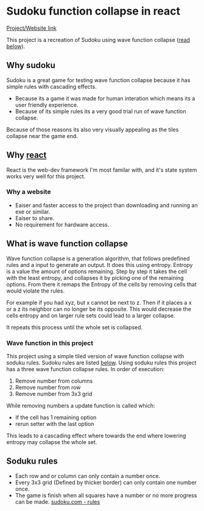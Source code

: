 # Sudoku function collapse in react
[Project/Website link](https://peoplestealusernames.github.io/sudoku-wave-collapse/)

This project is a recreation of Sudoku using wave function collapse ([read below](https://github.com/peoplestealusernames/sudoku-wave-collapse#wave-function-collapse)).

## Why sudoku
Sudoku is a great game for testing wave function collapse because it has simple rules with cascading effects.
- Because its a game it was made for human interation which means its a user friendly experience.
- Because of its simple rules its a very good trial run of wave function collapse.

Because of those reasons its also very visually appealing as the tiles collapse near the game end.

## Why [react](https://reactjs.org/)
React is the web-dev framework I'm most familar with, and it's state system works very well for this project.
### Why a website
- Eaiser and faster access to the project than downloading and running an exe or similar.
- Eaiser to share.
- No requirement for hardware access.

## What is wave function collapse
Wave function collapse is a generation algorithm, that follows predefined rules and a input to generate an output.
It does this using entropy. Entropy is a value the amount of options remaining.
Step by step it takes the cell with the least entropy, and collapses it by picking one of the remaining options.
From there it remaps the Entropy of the cells by removing cells that would violate the rules.

For example if you had xyz, but x cannot be next to z.
Then if it places a x or a z its neighbor can no longer be its opposite.
This would decrease the cells entropy and on larger rule sets could lead to a larger collapse.

It repeats this process until the whole set is collapsed.
### Wave function in this project
This project using a simple tiled version of wave function collapse with soduku rules.
Sudoku rules are listed [below](https://github.com/peoplestealusernames/sudoku-wave-collapse#soduku-rules).
Using soduku rules this project has a three wave function collapse rules.
In order of execution:
1. Remove number from columns
2. Remove number from row
3. Remove number from 3x3 grid

While removing numbers a update function is called which:
- If the cell has 1 remaining option
- rerun setter with the last option

This leads to a cascading effect where towards the end where lowering entropy may collapse the whole set.

## Soduku rules
* Each row and or column can only contain a number once.
* Every 3x3 grid (Defined by thicker border) can only contain one number once.
* The game is finish when all squares have a number or no more progress can be made.
[sudoku.com - rules](https://sudoku.com/how-to-play/sudoku-rules-for-complete-beginners/)